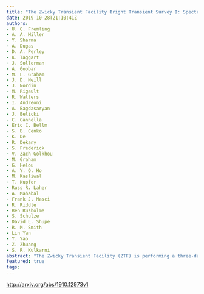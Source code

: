 ```yaml
---
title: "The Zwicky Transient Facility Bright Transient Survey I: Spectroscopic   Classification and the Redshift Completeness of Local Galaxy Catalogs"
date: 2019-10-28T21:10:41Z
authors:
- U. C. Fremling
- A. A. Miller
- Y. Sharma
- A. Dugas
- D. A. Perley
- K. Taggart
- J. Sollerman
- A. Goobar
- M. L. Graham
- J. D. Neill
- J. Nordin
- M. Rigault
- R. Walters
- I. Andreoni
- A. Bagdasaryan
- J. Belicki
- C. Cannella
- Eric C. Bellm
- S. B. Cenko
- K. De
- R. Dekany
- S. Frederick
- V. Zach Golkhou
- M. Graham
- G. Helou
- A. Y. Q. Ho
- M. Kasliwal
- T. Kupfer
- Russ R. Laher
- A. Mahabal
- Frank J. Masci
- R. Riddle
- Ben Rusholme
- S. Schulze
- David L. Shupe
- R. M. Smith
- Lin Yan
- Y. Yao
- Z. Zhuang
- S. R. Kulkarni
abstract: "The Zwicky Transient Facility (ZTF) is performing a three-day cadence survey of the visible Northern sky (~3$pi$). The transient candidates found in this survey are announced via public alerts. As a supplementary product ZTF is also conducting a large spectroscopic campaign: the ZTF Bright Transient Survey (BTS). The goal of the BTS is to spectroscopically classify all extragalactic transients brighter than 18.5 mag at peak brightness and immediately announce those classifications to the public. Extragalactic discoveries from ZTF are predominantly Supernovae (SNe). The BTS is the largest flux-limited SN survey to date. Here we present a catalog of the761 SNe that were classified during the first nine months of the survey (2018 Apr. 1 to 2018 Dec. 31). The BTS SN catalog contains redshifts based on SN template matching and spectroscopic host galaxy redshifts when available. Based on this data we perform an analysis of the redshift completeness of local galaxy catalogs, dubbed as the Redshift Completeness Fraction (RCF; the number of SN host galaxies with known spectroscopic redshift prior to SN discovery divided by the total number of SN hosts). In total, we identify the host galaxies of 512 Type Ia supernovae, 227 of which have known spectroscopic redshifts, yielding an RCF estimate of $44% pm1%$. We find a steady decrease in the RCF with increasing distance in the local universe. For z<0.05, or ~200 Mpc, we find RCF=0.6, which has important ramifications when searching for multimessenger astronomical events. Prospects for dramatically increasing the RCF are limited to new multi-fiber spectroscopic instruments, or wide-field narrowband surveys. We find that existing galaxy redshift catalogs are only $50%$ complete at $rapprox16.9$ mag. Pushing this limit several magnitudes deeper will pay huge dividends when searching for electromagnetic counterparts to gravitational wave events."
featured: true
tags:
---
```

http://arxiv.org/abs/1910.12973v1
